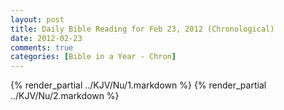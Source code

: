 ```yaml
---
layout: post
title: Daily Bible Reading for Feb 23, 2012 (Chronological)
date: 2012-02-23
comments: true
categories: [Bible in a Year - Chron]
---
```

{% render_partial ../KJV/Nu/1.markdown %}
{% render_partial ../KJV/Nu/2.markdown %}
